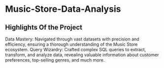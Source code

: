 # Music-Store-Data-Analysis
## Highlights Of the Project
Data Mastery: Navigated through vast datasets with precision and efficiency, ensuring a thorough understanding of the Music Store ecosystem.
Query Wizardry: Crafted complex SQL queries to extract, transform, and analyze data, revealing valuable information about customer preferences, top-selling genres, and much more.
